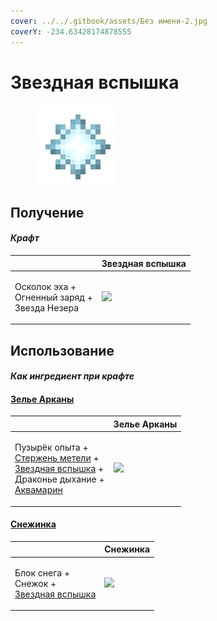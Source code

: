 ```yaml
---
cover: ../../.gitbook/assets/Без имени-2.jpg
coverY: -234.63428174878555
---
```


# Звездная вспышка

<figure><img src="../../.gitbook/assets/star_flare_128.png" alt=""><figcaption></figcaption></figure>

## Получение

#### _Крафт_

|                                                           | Звездная вспышка                           |
| --------------------------------------------------------- | ------------------------------------------ |
| <p>Осколок эха +<br>Огненный заряд +<br>Звезда Незера</p> | ![](../../.gitbook/assets/star\_flare.png) |

## Использование

#### _Как ингредиент при крафте_

#### [Зелье Арканы](weak\_arcana\_potion.md)

|                                                                                                                                                                                         | Зелье Арканы                                        |
| --------------------------------------------------------------------------------------------------------------------------------------------------------------------------------------- | --------------------------------------------------- |
| <p>Пузырёк опыта +<br><a href="blizz_rod.md">Стержень метели</a> +<br><a href="star_flare.md">Звездная вспышка</a> +<br>Драконье дыхание +<br><a href="aquamarine.md">Аквамарин</a></p> | ![](../../.gitbook/assets/weak\_arcana\_potion.png) |

#### [Снежинка](snowflake\_shuriken.md)

|                                                                                 | Снежинка                                           |
| ------------------------------------------------------------------------------- | -------------------------------------------------- |
| <p>Блок снега +<br>Снежок +<br><a href="star_flare.md">Звездная вспышка</a></p> | ![](../../.gitbook/assets/snowflake\_shuriken.png) |

